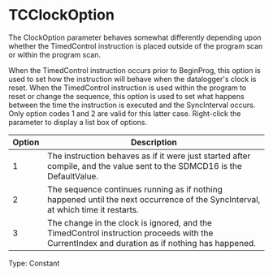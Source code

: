 # TCClockOption

The ClockOption parameter behaves somewhat differently depending upon whether the TimedControl instruction is placed outside of the program scan or within the program scan.

When the TimedControl instruction occurs prior to BeginProg, this option is used to set how the instruction will behave when the datalogger's clock is reset. When the TimedControl instruction is used within the program to reset or change the sequence, this option is used to set what happens between the time the instruction is executed and the SyncInterval occurs. Only option codes 1 and 2 are valid for this latter case. Right-click the parameter to display a list box of options.

| Option | Description                                                                                                                                  |
| ------ | -------------------------------------------------------------------------------------------------------------------------------------------- |
| 1      | The instruction behaves as if it were just started after compile, and the value sent to the SDMCD16 is the DefaultValue.                     |
| 2      | The sequence continues running as if nothing happened until the next occurrence of the SyncInterval, at which time it restarts.              |
| 3      | The change in the clock is ignored, and the TimedControl instruction proceeds with the CurrentIndex and duration as if nothing has happened. |

Type: Constant
